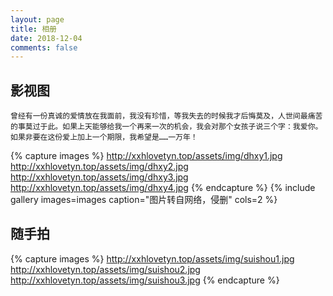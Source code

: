 ```yaml
---
layout: page
title: 相册
date: 2018-12-04
comments: false
---
```


## 影视图
`曾经有一份真诚的爱情放在我面前，我没有珍惜，等我失去的时候我才后悔莫及，人世间最痛苦的事莫过于此。如果上天能够给我一个再来一次的机会，我会对那个女孩子说三个字：我爱你。如果非要在这份爱上加上一个期限，我希望是……一万年！`

{% capture images %}
    http://xxhlovetyn.top/assets/img/dhxy1.jpg
    http://xxhlovetyn.top/assets/img/dhxy2.jpg
    http://xxhlovetyn.top/assets/img/dhxy3.jpg
    http://xxhlovetyn.top/assets/img/dhxy4.jpg
{% endcapture %}
{% include gallery images=images caption="图片转自网络，侵删" cols=2 %}


## 随手拍

{% capture images %}
    http://xxhlovetyn.top/assets/img/suishou1.jpg
    http://xxhlovetyn.top/assets/img/suishou2.jpg
    http://xxhlovetyn.top/assets/img/suishou3.jpg
{% endcapture %}
